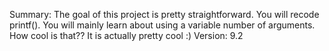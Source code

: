 Summary:
The goal of this project is pretty straightforward. You will recode printf().
You will mainly learn about using a variable number of arguments. How cool is that??
It is actually pretty cool :)
Version: 9.2
